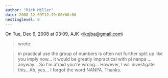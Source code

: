 ```yaml
---
author: "Rick Miller"
date: 2008-12-09T12:19:00+00:00
nestinglevel: 0
---
```

On Tue, Dec 9, 2008 at 03:09, AJK <[ikojba@gmail.com](mailto://ikojba@gmail.com)\
> wrote:

> in practical use the group of numbers is often not further split up
> like you imply now... it would be greatly impractical with pi nanpa
> ... anyway... So I'm afraid you're wrong... However, I will
> investigate this...Ah, yes... I forgot the word NANPA. Thanks.